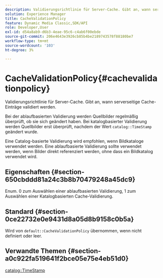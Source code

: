 ```yaml
---
description: Validierungsrichtlinie für Server-Cache. Gibt an, wann serverseitige Cache-Einträge validiert werden.
solution: Experience Manager
title: CacheValidationPolicy
feature: Dynamic Media Classic,SDK/API
role: Developer,User
exl-id: d54a8ab9-d6b3-4eae-95c6-c4ab6f00ebde
source-git-commit: 206e4643e3926cb85b4be2189743578f88180be7
workflow-type: tm+mt
source-wordcount: '103'
ht-degree: 3%

---
```


# CacheValidationPolicy{#cachevalidationpolicy}

Validierungsrichtlinie für Server-Cache. Gibt an, wann serverseitige Cache-Einträge validiert werden.

Bei der ablaufbasierten Validierung werden Quellbilder regelmäßig überprüft, ob sie sich geändert haben. Bei katalogbasierter Validierung werden Quellbilder erst überprüft, nachdem der Wert `catalog::TimeStamp` geändert wurde.

Eine Catalog-basierte Validierung wird empfohlen, wenn Bildkataloge verwendet werden. Eine ablaufbasierte Validierung sollte verwendet werden, wenn Bilder direkt referenziert werden, ohne dass ein Bildkatalog verwendet wird.

## Eigenschaften {#section-650cbddd81a24c3b8b70479248a45dc9}

Enum. 0 zum Auswählen einer ablaufbasierten Validierung, 1 zum Auswählen einer Katalogbasierten Cache-Validierung.

## Standard {#section-0ce22732e0e9431d8a05d8b9158c0b5a}

Wird von `default::CacheValidationPolicy` übernommen, wenn nicht definiert oder leer.

## Verwandte Themen {#section-a0c922fa519641f2bce05e75e4eb51d0}

[catalog::TimeStamp](../../../../../is-api/image-catalog/image-serving-api-ref/c-image-catalog-reference/c-image-svg-data-reference/c-svg-data-reference/r-timestamp-svg.md#reference-59a27b72f4cb4a53a3baba83214c4ded)

